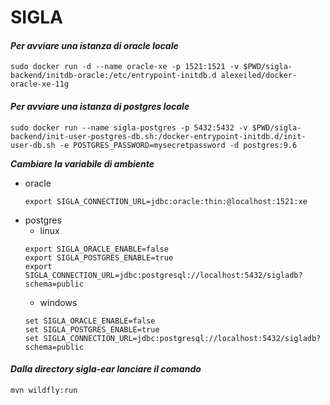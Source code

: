 SIGLA
===
#### _Per avviare una istanza di oracle locale_ 
```
sudo docker run -d --name oracle-xe -p 1521:1521 -v $PWD/sigla-backend/initdb-oracle:/etc/entrypoint-initdb.d alexeiled/docker-oracle-xe-11g
```
#### _Per avviare una istanza di postgres locale_
```
sudo docker run --name sigla-postgres -p 5432:5432 -v $PWD/sigla-backend/init-user-postgres-db.sh:/docker-entrypoint-initdb.d/init-user-db.sh -e POSTGRES_PASSWORD=mysecretpassword -d postgres:9.6
```

**_Cambiare la variabile di ambiente_**
   * oracle
        ```
        export SIGLA_CONNECTION_URL=jdbc:oracle:thin:@localhost:1521:xe
        ```
   * postgres
      * linux 
       ```
       export SIGLA_ORACLE_ENABLE=false
       export SIGLA_POSTGRES_ENABLE=true
       export SIGLA_CONNECTION_URL=jdbc:postgresql://localhost:5432/sigladb?schema=public
       ```
       * windows
       ```
       set SIGLA_ORACLE_ENABLE=false
       set SIGLA_POSTGRES_ENABLE=true
       set SIGLA_CONNECTION_URL=jdbc:postgresql://localhost:5432/sigladb?schema=public
       ```
    
#### _Dalla directory sigla-ear lanciare il comando_
```
mvn wildfly:run
```